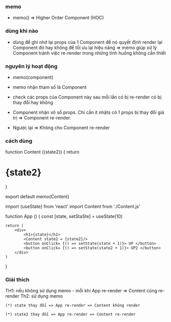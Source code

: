 ### memo

- memo() => Higher Order Component (HOC)

### dùng khi nào

- dùng để ghi nhớ lại props của 1 Component để nó quyết định render lại Component đó hay không để tối ưu lại hiệu năng
  => memo giúp xử lý Component tránh việc re-render trong những tình huống không cần thiết

### nguyên lý hoạt động

- memo(component)

- memo nhận tham số là Component
- check các props của Component này sau mỗi lần có bị re-render có bị thay đổi hay không
- Component nhận vô số props. Chỉ cần ít nhậts có 1 props bị thay đổi giá trị => Component re-render.
- Ngược lại => Không cho Component re-render

### cách dùng

function Content ({state2}) {
return <h1>{state2}</h1>
}

export default memo(Content)

import {useState} from 'react'
import Content from './Content.js'

function App () {
const [state, setStaSte] = useState(10)

    return (
        <div>
            <h1>{state}</h1>
            <Content state2 = {state2}/>
            <button onClick= {() => setState(state + 1)}> UP </button>
            <button onClick= {() => setState(state2 + 1)}> UP2 </button>
        </div>
    )

}

### Giải thích

TH1: nếu không sử dụng memo - mỗi khi App re-render => Content cũng re-render
Th2: sử dụng memo

    (*) state thay đổi => App re-render => Content không render

    (*) state2 thay đổi => App re-render => Content re-render
